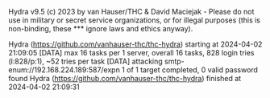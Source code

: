 Hydra v9.5 (c) 2023 by van Hauser/THC & David Maciejak - Please do not use in military or secret service organizations, or for illegal purposes (this is non-binding, these *** ignore laws and ethics anyway).

Hydra (https://github.com/vanhauser-thc/thc-hydra) starting at 2024-04-02 21:09:05
[DATA] max 16 tasks per 1 server, overall 16 tasks, 828 login tries (l:828/p:1), ~52 tries per task
[DATA] attacking smtp-enum://192.168.224.189:587/expn
1 of 1 target completed, 0 valid password found
Hydra (https://github.com/vanhauser-thc/thc-hydra) finished at 2024-04-02 21:09:31

